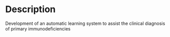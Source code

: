 # Description
Development of an automatic learning system to assist the clinical diagnosis of primary immunodeficiencies
